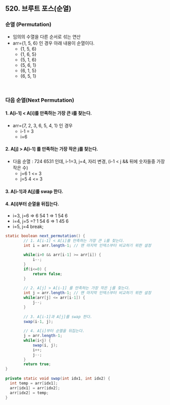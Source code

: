 ## 520. 브루트 포스(순열)

### 순열 (Permutation)
* 임의의 수열을 다른 순서로 섞는 연산
* arr={1, 5, 6} 인 경우 아래 내용이 순열이다.
  * {1, 5, 6}
  * {1, 6, 5}
  * {5, 1, 6}
  * {5, 6, 1}
  * {6, 1, 5}
  * {6, 5, 1}
</br>  

### 다음 순열(Next Permutation)
#### 1. A[i-1] < A[i]를 만족하는 가장 큰 i를 찾는다.
* arr={7, 2, 3, 6, 5, 4, 1} 인 경우
  * i-1 = 3
  * i=6
#### 2. A[j] > A[i-1] 를 만족하는 가장 작은 j를 찾는다.
* 다음 순열 : 724 6531 인데, i-1=3, j=4, 자리 변경, (i-1 < j && 뒤에 숫자들중 가장 작은 수) 
  * j=6   1 <= 3
  * j=5   4 <= 3	  
#### 3. A[i-1]과 A[j]를 swap 한다.
#### 4. A[i]부터 순열을 뒤집는다.
* i=3, j=6  => 6 54 1 => 1 54 6
* i=4, j=5  =? 1 54 6 => 1 45 6
* i=5, j=4 break;

```java
static boolean next_permutation() {
		// 1. A[i-1] < A[i]를 만족하는 가장 큰 i를 찾는다.
		int i = arr.length-1; // 맨 마지막 인덱스부터 비교하기 위한 설정
		
		while(i>0 && arr[i-1] >= arr[i]) {
			i--;
		}
		if(i<=0) {
			return false;
		}
		
		// 2. A[j] > A[i-1] 를 만족하는 가장 작은 j를 찾는다.
		int j = arr.length-1; // 맨 마지막 인덱스부터 비교하기 위한 설정
		while(arr[j] <= arr[i-1]) {
			j--;
		}
		
		// 3. A[i-1]과 A[j]를 swap 한다.
		swap(i-1, j);
		
		// 4. A[i]부터 순열을 뒤집는다.
		j = arr.length-1;
		while(i<j) {
			swap(i, j);
			i++;
			j--;
		}
		return true;
}
	
private static void swap(int idx1, int idx2) {
  int temp = arr[idx1];
  arr[idx1] = arr[idx2];
  arr[idx2] = temp;
}
```
